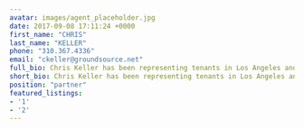```yaml
---
avatar: images/agent_placeholder.jpg
date: 2017-09-08 17:11:24 +0000
first_name: "CHRIS"
last_name: "KELLER"
phone: "310.367.4336"
email: "ckeller@groundsource.net"
full_bio: Chris Keller has been representing tenants in Los Angeles and across the United States for over 15 years. He has been awarded Broker of the Year in Los Angeles twice. Relocation, renewal, lease/sale negotiations, subleasing and expansion are among his areas of expertise. A native of Los Angeles and a fifth-generation Californian, Chris’ knowledge of the local market is unparalleled.
short_bio: Chris Keller has been representing tenants in Los Angeles and across the United States for over 15 years.
position: "partner"
featured_listings:
- '1'
- '2'
---
```

